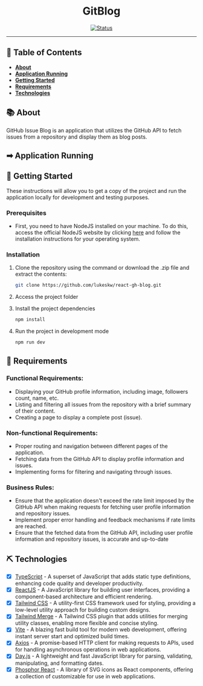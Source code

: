<h1 align="center">GitBlog</h1>

<div align="center">

[![Status](https://img.shields.io/badge/status-active-success.svg)]() <br>

</div>

---

## 📝 Table of Contents <a name = "en"></a>

- **[About](#about_en)**
- **[Application Running](#application_running)**
- **[Getting Started](#getting_started_en)**
- **[Requirements](#requirements)**
- **[Technologies](#built_using_en)**

## 📚 About <a name = "about_en"></a>

GitHub Issue Blog is an application that utilizes the GitHub API to fetch issues from a repository and display them as blog posts.

## ➡ Application Running <a name = "application_running"></a>

<p align="center">

</p>

## 🏁 Getting Started <a name = "getting_started_en"></a>

These instructions will allow you to get a copy of the project and run the application locally for development and testing purposes.

### Prerequisites

- First, you need to have NodeJS installed on your machine. To do this, access the official NodeJS website by clicking [here](https://nodejs.org/) and follow the installation instructions for your operating system.<br />

### Installation

1. Clone the repository using the command or download the .zip file and extract the contents:

   ```sh
   git clone https://github.com/lukeskw/react-gh-blog.git
   ```

2. Access the project folder

3. Install the project dependencies

   ```sh
   npm install
   ```

4. Run the project in development mode

   ```sh
   npm run dev
   ```

## 🔧 Requirements <a name = "requirements"></a>

### Functional Requirements:

- Displaying your GitHub profile information, including image, followers count, name, etc.
- Listing and filtering all issues from the repository with a brief summary of their content.
- Creating a page to display a complete post (issue).

### Non-functional Requirements:

- Proper routing and navigation between different pages of the application.
- Fetching data from the GitHub API to display profile information and issues.
- Implementing forms for filtering and navigating through issues.

### Business Rules:

- Ensure that the application doesn't exceed the rate limit imposed by the GitHub API when making requests for fetching user profile information and repository issues.
- Implement proper error handling and feedback mechanisms if rate limits are reached.
- Ensure that the fetched data from the GitHub API, including user profile information and repository issues, is accurate and up-to-date

## ⛏️ Technologies <a name = "built_using_en"></a>

- [x] [TypeScript](https://www.typescriptlang.org/) - A superset of JavaScript that adds static type definitions, enhancing code quality and developer productivity.
- [x] [ReactJS](https://reactjs.org/) - A JavaScript library for building user interfaces, providing a component-based architecture and efficient rendering.
- [x] [Tailwind CSS](https://tailwindcss.com/) - A utility-first CSS framework used for styling, providing a low-level utility approach for building custom designs.
- [x] [Tailwind Merge](https://github.com/tailwindlabs/tailwindcss-merge) - A Tailwind CSS plugin that adds utilities for merging utility classes, enabling more flexible and concise styling.
- [x] [Vite](https://vitejs.dev/) - A blazing fast build tool for modern web development, offering instant server start and optimized build times.
- [x] [Axios](https://axios-http.com/) - A promise-based HTTP client for making requests to APIs, used for handling asynchronous operations in web applications.
- [x] [Day.js](https://day.js.org/) - A lightweight and fast JavaScript library for parsing, validating, manipulating, and formatting dates.
- [x] [Phosphor React](https://phosphoricons.com) - A library of SVG icons as React components, offering a collection of customizable for use in web applications.

